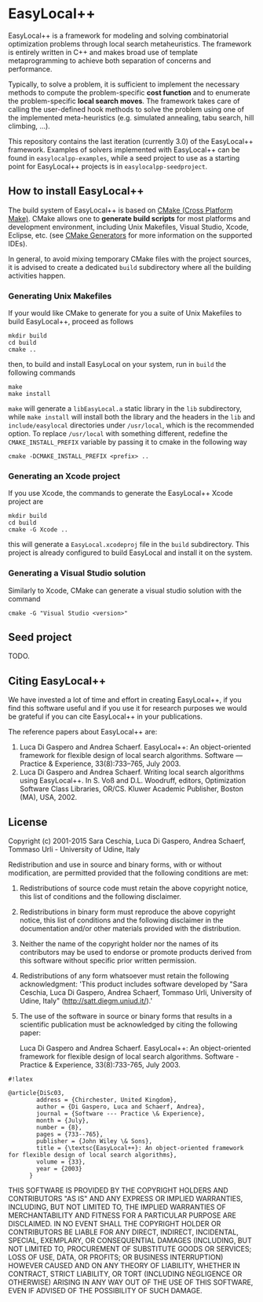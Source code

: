 # EasyLocal++

EasyLocal++ is a framework for modeling and solving combinatorial optimization problems through local search metaheuristics. The framework is entirely written in C++ and makes broad use of template metaprogramming to achieve both separation of concerns and performance. 

Typically, to solve a problem, it is sufficient to implement the necessary methods to compute the problem-specific **cost function** and to enumerate the problem-specific **local search moves**. The framework takes care of calling the user-defined hook methods to solve the problem using one of the implemented meta-heuristics (e.g. simulated annealing, tabu search, hill climbing, ...).

This repository contains the last iteration (currently 3.0) of the EasyLocal++ framework. Examples of solvers implemented with EasyLocal++ can be found in `easylocalpp-examples`, while a seed project to use as a starting point for EasyLocal++ projects is in `easylocalpp-seedproject`.

## How to install EasyLocal++

The build system of EasyLocal++ is based on [CMake (Cross Platform Make)](http://www.cmake.org). CMake allows one to **generate build scripts** for most platforms and development environment, including Unix Makefiles, Visual Studio, Xcode, Eclipse, etc. (see [CMake Generators](http://www.cmake.org/cmake/help/v3.0/manual/cmake-generators.7.html) for more information on the supported IDEs).

In general, to avoid mixing temporary CMake files with the project sources, it is advised to create a dedicated `build` subdirectory where all the building activities happen.

### Generating Unix Makefiles

If your would like CMake to generate for you a suite of Unix Makefiles to build EasyLocal++, proceed as follows

	mkdir build
	cd build
	cmake ..
	
then, to build and install EasyLocal on your system, run in `build` the following commands

    make
    make install

`make` will generate a `libEasyLocal.a` static library in the `lib` subdirectory, while `make install` will install both the library and the headers in the `lib` and `include/easylocal` directories under `/usr/local`, which is the recommended option. To replace `/usr/local` with something different, redefine the `CMAKE_INSTALL_PREFIX` variable by passing it to cmake in the following way

	cmake -DCMAKE_INSTALL_PREFIX <prefix> ..

### Generating an Xcode project

If you use Xcode, the commands to generate the EasyLocal++ Xcode project are

    mkdir build
    cd build
    cmake -G Xcode ..
    
this will generate a `EasyLocal.xcodeproj` file in the `build` subdirectory. This project is already configured to build EasyLocal and install it on the system.

### Generating a Visual Studio solution

Similarly to Xcode, CMake can generate a visual studio solution with the command

	cmake -G "Visual Studio <version>"

## Seed project

TODO.

## Citing EasyLocal++

We have invested a lot of time and effort in creating EasyLocal++, if you find this software useful and if you use it for research purposes we would be grateful if you can cite EasyLocal++ in your publications.

The reference papers about EasyLocal++ are:

1. Luca Di Gaspero and Andrea Schaerf. EasyLocal++: An object-oriented framework for flexible design of local search algorithms.  Software — Practice & Experience, 33(8):733–765, July 2003. 
2. Luca Di Gaspero and Andrea Schaerf. Writing local search algorithms using EasyLocal++. In S. Voß and D.L. Woodruff, editors,  Optimization Software Class Libraries, OR/CS. Kluwer Academic Publisher, Boston (MA), USA, 2002.

## License

 Copyright (c) 2001-2015 Sara Ceschia, Luca Di Gaspero, Andrea Schaerf, Tommaso Urli - 
 University of Udine, Italy 
 
 
 Redistribution and use in source and binary forms, with or without
 modification, are permitted provided that the following conditions
 are met:

 1. Redistributions of source code must retain the above copyright
    notice, this list of conditions and the following disclaimer.

 2. Redistributions in binary form must reproduce the above copyright
    notice, this list of conditions and the following disclaimer in
    the documentation and/or other materials provided with the
    distribution.

 3. Neither the name of the copyright holder nor the names of its
    contributors may be used to endorse or promote products derived
    from this software without specific prior written permission.

 4. Redistributions of any form whatsoever must retain the following
    acknowledgment: 'This product includes software developed by 
	"Sara Ceschia, Luca Di Gaspero, Andrea Schaerf, Tommaso Urli,
	University of Udine, Italy" (http://satt.diegm.uniud.it/).'
	
 5. The use of the software in source or binary forms that results in
    a scientific publication must be acknowledged by citing the 
	following paper:
	
	Luca Di Gaspero and Andrea Schaerf. EasyLocal++: An object-oriented 
	framework for flexible design of local search algorithms. 
	Software - Practice & Experience, 33(8):733-765, July 2003.
	
	
	  
```
#!latex

@article{DiSc03,
	    address = {Chirchester, United Kingdom},
	    author = {Di Gaspero, Luca and Schaerf, Andrea},
	    journal = {Software --- Practice \& Experience},
	    month = {July},
	    number = {8},
	    pages = {733--765},
	    publisher = {John Wiley \& Sons},
	    title = {\textsc{EasyLocal++}: An object-oriented framework for flexible design of local search algorithms},
	    volume = {33},
	    year = {2003}
	  }
```


 THIS SOFTWARE IS PROVIDED BY THE COPYRIGHT HOLDERS AND CONTRIBUTORS
 "AS IS" AND ANY EXPRESS OR IMPLIED WARRANTIES, INCLUDING, BUT NOT
 LIMITED TO, THE IMPLIED WARRANTIES OF MERCHANTABILITY AND FITNESS FOR
 A PARTICULAR PURPOSE ARE DISCLAIMED. IN NO EVENT SHALL THE COPYRIGHT
 HOLDER OR CONTRIBUTORS BE LIABLE FOR ANY DIRECT, INDIRECT, INCIDENTAL,
 SPECIAL, EXEMPLARY, OR CONSEQUENTIAL DAMAGES (INCLUDING, BUT NOT LIMITED
 TO, PROCUREMENT OF SUBSTITUTE GOODS OR SERVICES; LOSS OF USE, DATA, OR
 PROFITS; OR BUSINESS INTERRUPTION) HOWEVER CAUSED AND ON ANY THEORY OF
 LIABILITY, WHETHER IN CONTRACT, STRICT LIABILITY, OR TORT (INCLUDING
 NEGLIGENCE OR OTHERWISE) ARISING IN ANY WAY OUT OF THE USE OF THIS
 SOFTWARE, EVEN IF ADVISED OF THE POSSIBILITY OF SUCH DAMAGE.